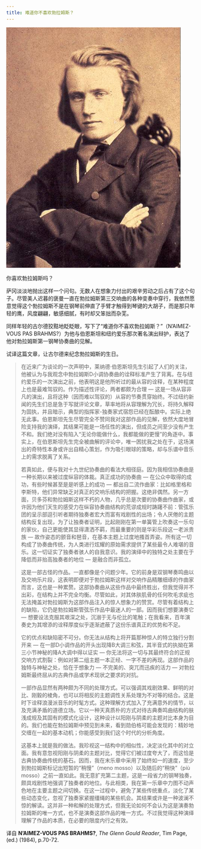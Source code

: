 ```yaml
---
title: 难道你不喜欢勃拉姆斯？
---
```


![brahms-1853](/images/brahms-1853.jpg)

你喜欢勃拉姆斯吗？

萨冈淡淡地抛出这样一个问句。无数人在想象力付出的艰辛劳动之后占有了这个句子。尽管美人迟暮的褒曼一直在勃拉姆斯第三交响曲的各种变奏中穿行，我依然愿意觉得这个勃拉姆斯不是在钢琴前伸直了手臂才触得到琴键的大胡子，而是那只年轻的鹰，风度翩翩，敏感细腻，有时却又笨拙而杂芜。

同样年轻的古尔德狡黠地眨眨眼，写下了“难道你不喜欢勃拉姆斯？”（N’AIMEZ-VOUS PAS BRAHMS?）为他与伯恩斯坦和纽约爱乐那次著名演出辩护，表达了他对勃拉姆斯第一钢琴协奏曲的见解。

试译这篇文章，让古尔德来纪念勃拉姆斯的生日。

>在近来广为谈论的一次声明中，莱纳德·伯恩斯坦先生引起了人们的关注，他被认为与我观念中勃拉姆斯D小调协奏曲的诠释标准产生了背离。在与纽约爱乐的一次演出之前，他表明这是他所听过的最从容的诠释，在某种程度上也是最难驾驭的。作为描述性评论，两者都颇为合理 — 这是一场从容非凡的演出，且将这种（因而难以驾驭的）从容的节奏贯穿始终。不过纽约新闻的先生们总是急于写就评论文章，草率地将从容理解为冗长，将持久解释为固执，并且暗示，典型的指挥家-独奏家式宿怨已经在酝酿中。实际上绝无此事。伯恩斯坦先生尽管完全不赞同我对这部作品的见解，依然大度地冒险支持我的演绎，其结果可能是一场任性的演出，但成员之间至少没有产生不和。我们绝对没有陷入“无论你能做什么，我都能做的更慢”的角逐中。事实上，在伯恩斯坦先生完全被曲解的评论中，唯一困扰我之处在于，这场演出的奇特性本身或许出自精心策划，作为吸引眼球的策略，却与乐谱中音乐上的需求脱离了关系。
>
>若真如此，便与我对十九世纪协奏曲的看法大相径庭。因为我相信协奏曲是一种长期以来被过度纵容的体裁。真正成功的协奏曲 — 在公众中取得的成功，有些时候甚至是是听感上的成功 — 都出自二流作曲家：比如格里格和李斯特，他们异常缺乏对真正的交响乐结构的把握。这绝非偶然。另一方面，贝多芬和勃拉姆斯这样不朽的人物，几乎总是次要的协奏曲作曲家，或许因为他们天生的感受力在纵容协奏曲结构的荒谬成规时踌躇不前：管弦乐团的呈示部逗引听者期待独奏者宏大而富有戏剧性的出场；令人厌倦的主题结构反复出现，为了让独奏者证明，比起刚刚在第一单簧管上吹奏这一乐句的家伙，自己更能使其显得潇洒不羁，而最重要的则是华彩乐段这一老派贵族 — 故作姿态的颤音和琶音，在基本主题上过度地搔首弄姿。所有这一切构成了协奏曲传统，为人类进行炫耀的原始需求提供了某些最令人难堪的音乐。这一切证实了独奏者骇人的自我意识。我的演绎中的独特之处主要在于降低而非抬高独奏者的地位 — 是融合而非孤立。
>
>这是一部古怪的作品。一直都像是个问题少年。它的前身是双钢琴奏鸣曲以及交响乐片段，这表明即便对于勃拉姆斯这样对交响作品精雕细琢的作曲家而言，这也是一种累赘。这部协奏曲从这些作品中最终胜出，但我觉得并不出彩，在结构上并不完全均衡。尽管如此，对其体肤肌骨的任何吹毛求疵也无法掩盖对勃拉姆斯为这部作品注入的惊人想象力的赞赏。尽管有着结构上的缺陷，它仍是勃拉姆斯管弦乐作品中最迷人的一部。因而我们想要演奏它 — 想要设法克服其艰深之处，沉溺于无与伦比的笔触；在我看来，百年演奏史为其增添的诠释厚度似乎逐渐遮蔽了这份乐谱真正的优势和不足。
>
>它的优点和缺陷密不可分。你无法从结构上将开篇那种惊人的特立独行分割开来 — 在一部D小调作品的开头出现降B大调三和弦，其半音式的执拗在第三小节神秘的降A大调中得以证实 — 你无法将这一切与其最终符合的正规交响方式割裂：例如对第二组主题一本正经、一字不差的再现。这部作品的独特与神秘之处，恰在于想象力 — 不完美的、突兀而迅疾的活力 — 对勃拉姆斯最终屈从的古典作品或学术现状之要求的对抗。
>
>一部作品显然有两种颇为不同的处理方式。可以强调其戏剧效果、鲜明的对比、刚毅的棱角，也可以将相反的主题调性关系处理为不对等的结合。这是时下诠释浪漫派音乐的时髦方式。这种理解方式加入了充满意外的情节，以及充满矛盾的道德立场。它以一种天真质朴的方式对待古典奏鸣曲结构的肤浅成规及其固有的模式化设计，这种设计以阳刚与阴柔的主题对比本身为目的。我们也能在勃拉姆斯中预见到未来，看到勋伯格可能会发现的：精妙地交缠在一起的基本动机；你能感受到我们这个时代的分析角度。
>
>这基本上就是我的做法。我珍视这一结构中的相似性，决定淡化其中的对立面。我有意忽视阳刚与阴柔的主题对比，觉得它们被过度夸大了，而这恰是古典协奏曲传统的基石。因而，我在末乐章中采用了始终如一的速度，至少到勃拉姆斯标记出短暂的“稍慢”（meno mosso）以及随后的“稍快”（più mosso）之前一直如此。我无意扩充第二主题，这是一段省力的钢琴独奏，颇具戏剧性地强调了独奏者的地位。与此相类，我在第一乐章中力图不动声色地在主要主题之间切换。在这一过程中，避免了某些传统重点，淡化了某些动态变化，忽视了独奏家紧握缰绳的某些机会。其结果或许是一种波澜不惊的解读。这并非一种和解的处理方式，但我无论如何不会认为这是演奏勃拉姆斯的唯一方式，也不是演奏这部作品的唯一方式。不过我觉得这种演绎理解了作品的本质，在必要的限度内行之有效。

译自 **N’AIMEZ-VOUS PAS BRAHMS?**, *The Glenn Gould Reader*, Tim Page, (ed.) (1984), p.70-72.
